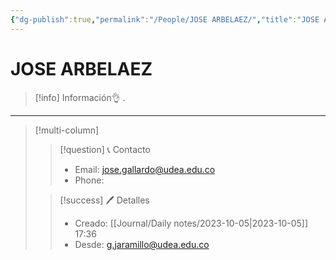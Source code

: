 ```yaml
---
{"dg-publish":true,"permalink":"/People/JOSE ARBELAEZ/","title":"JOSE ARBELAEZ","tags":["NoteType/Person"],"created":"2023-10-05T17:34:21.154-05:00","updated":"2023-10-05T17:36:47.206-05:00"}
---
```


# JOSE ARBELAEZ

> [!info] Información👌
> .
 ---
> [!multi-column]
> 
> > [!question] 📞 Contacto
> > - Email: jose.gallardo@udea.edu.co 
> > - Phone:  
> 
> > [!success] 🖊️ Detalles
> > - Creado: [[Journal/Daily notes/2023-10-05\|2023-10-05]] 17:36
> > - Desde: g.jaramillo@udea.edu.co  
